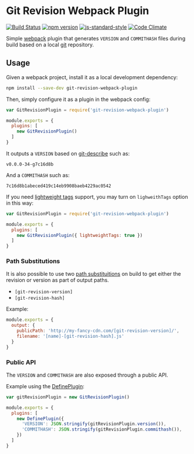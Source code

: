 # Git Revision Webpack Plugin

[![Build Status](https://travis-ci.org/pirelenito/git-revision-webpack-plugin.svg)](https://travis-ci.org/pirelenito/git-revision-webpack-plugin)
[![npm version](https://badge.fury.io/js/git-revision-webpack-plugin.svg)](https://badge.fury.io/js/git-revision-webpack-plugin)
[![js-standard-style](https://img.shields.io/badge/code%20style-standard-brightgreen.svg?style=flat)](https://github.com/feross/standard)
[![Code Climate](https://codeclimate.com/github/pirelenito/git-revision-webpack-plugin/badges/gpa.svg)](https://codeclimate.com/github/pirelenito/git-revision-webpack-plugin)

Simple [webpack](http://webpack.github.io/) plugin that generates `VERSION` and `COMMITHASH` files during build based on a local [git](http://www.git-scm.com/) repository.

## Usage

Given a webpack project, install it as a local development dependency:

```bash
npm install --save-dev git-revision-webpack-plugin
```

Then, simply configure it as a plugin in the webpack config:

```javascript
var GitRevisionPlugin = require('git-revision-webpack-plugin')

module.exports = {
  plugins: [
    new GitRevisionPlugin()
  ]
}
```

It outputs a `VERSION` based on [git-describe](http://www.git-scm.com/docs/git-describe) such as:

```
v0.0.0-34-g7c16d8b
```

And a `COMMITHASH` such as:

```
7c16d8b1abeced419c14eb9908baeb4229ac0542
```

If you need [lightweight tags](https://git-scm.com/book/en/v2/Git-Basics-Tagging#Lightweight-Tags) support, you may turn on `lighweithTags` option in this way:

```javascript
var GitRevisionPlugin = require('git-revision-webpack-plugin')

module.exports = {
  plugins: [
    new GitRevisionPlugin({ lightweightTags: true })
  ]
}
```

### Path Substitutions

It is also possible to use two [path substituitions](http://webpack.github.io/docs/configuration.html#output-filename) on build to get either the revision or version as part of output paths.

- `[git-revision-version]`
- `[git-revision-hash]`

Example:

```javascript
module.exports = {
  output: {
    publicPath: 'http://my-fancy-cdn.com/[git-revision-version]/',
    filename: '[name]-[git-revision-hash].js'
  }
}
```

### Public API

The `VERSION` and `COMMITHASH` are also exposed through a public API.

Example using the [DefinePlugin](http://webpack.github.io/docs/list-of-plugins.html#defineplugin):

```javascript
var gitRevisionPlugin = new GitRevisionPlugin()

module.exports = {
  plugins: [
    new DefinePlugin({
      'VERSION': JSON.stringify(gitRevisionPlugin.version()),
      'COMMITHASH': JSON.stringify(gitRevisionPlugin.commithash()),
    })
  ]
}
```
